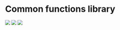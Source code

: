 # Common functions library

![](https://img.shields.io/npm/v/@inpassor/functions.svg?style=flat)
![](https://img.shields.io/github/license/Inpassor/ts-functions.svg?style=flat-square)
![](https://img.shields.io/npm/dt/@inpassor/functions.svg?style=flat-square)
